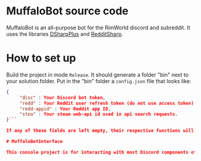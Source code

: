 # MuffaloBot source code

MuffaloBot is an all-purpose bot for the RimWorld discord and subreddit. It uses the libraries [DSharpPlus](https://github.com/NaamloosDT/DSharpPlus) and [RedditSharp](https://github.com/CrustyJew/RedditSharp).

# How to set up

Build the project in mode `Release`. It should generate a folder "bin" next to your solution folder. Put in the "bin" folder a `config.json` file that looks like:
```json
{
     "disc" : Your Discord bot token,
     "redd" : Your Reddit user refresh token (do not use access token),
     "redd-appid" : Your Reddit app ID,
     "stea" : Your steam web-api id used in api search requests.
}```

If any of these fields are left empty, their respective functions will be disabled.

# MuffaloBotInterface

This console project is for interacting with most Discord components of MuffaloBot. I call it "an open-ended unit tester"